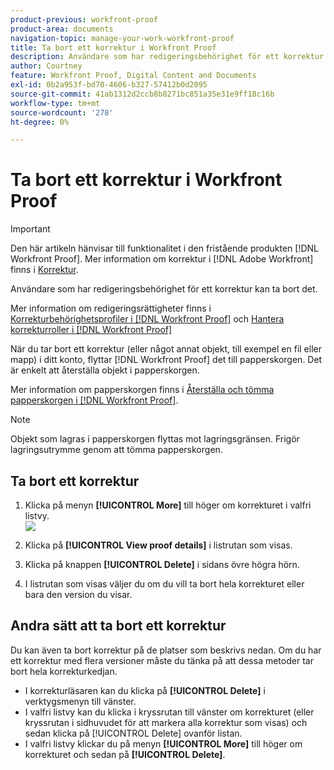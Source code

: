 ```yaml
---
product-previous: workfront-proof
product-area: documents
navigation-topic: manage-your-work-workfront-proof
title: Ta bort ett korrektur i Workfront Proof
description: Användare som har redigeringsbehörighet för ett korrektur kan ta bort det.
author: Courtney
feature: Workfront Proof, Digital Content and Documents
exl-id: 0b2a953f-bd70-4606-b327-57412b0d2095
source-git-commit: 41ab1312d2ccb8b8271bc851a35e31e9ff18c16b
workflow-type: tm+mt
source-wordcount: '278'
ht-degree: 0%

---
```


# Ta bort ett korrektur i Workfront Proof

>[!IMPORTANT]
>
>Den här artikeln hänvisar till funktionalitet i den fristående produkten [!DNL Workfront Proof]. Mer information om korrektur i [!DNL Adobe Workfront] finns i [Korrektur](../../../review-and-approve-work/proofing/proofing.md).

Användare som har redigeringsbehörighet för ett korrektur kan ta bort det.

Mer information om redigeringsrättigheter finns i [Korrekturbehörighetsprofiler i [!DNL Workfront Proof]](../../../workfront-proof/wp-acct-admin/account-settings/proof-perm-profiles-in-wp.md) och [Hantera korrekturroller i [!DNL Workfront Proof]](../../../workfront-proof/wp-work-proofsfiles/share-proofs-and-files/manage-proof-roles.md)

När du tar bort ett korrektur (eller något annat objekt, till exempel en fil eller mapp) i ditt konto, flyttar [!DNL Workfront Proof] det till papperskorgen. Det är enkelt att återställa objekt i papperskorgen.

Mer information om papperskorgen finns i [Återställa och tömma papperskorgen i [!DNL Workfront Proof]](../../../workfront-proof/wp-work-proofsfiles/manage-your-work/restore-and-empty-trash.md).

>[!NOTE]
>
>Objekt som lagras i papperskorgen flyttas mot lagringsgränsen. Frigör lagringsutrymme genom att tömma papperskorgen.

## Ta bort ett korrektur

1. Klicka på menyn **[!UICONTROL More]** till höger om korrekturet i valfri listvy.\
   ![](assets/more-button-small.png)

1. Klicka på **[!UICONTROL View proof details]** i listrutan som visas.
1. Klicka på knappen **[!UICONTROL Delete]** i sidans övre högra hörn.
1. I listrutan som visas väljer du om du vill ta bort hela korrekturet eller bara den version du visar.

## Andra sätt att ta bort ett korrektur

Du kan även ta bort korrektur på de platser som beskrivs nedan. Om du har ett korrektur med flera versioner måste du tänka på att dessa metoder tar bort hela korrekturkedjan.

* I korrekturläsaren kan du klicka på **[!UICONTROL Delete]** i verktygsmenyn till vänster.
* I valfri listvy kan du klicka i kryssrutan till vänster om korrekturet (eller kryssrutan i sidhuvudet för att markera alla korrektur som visas) och sedan klicka på [!UICONTROL Delete] ovanför listan.
* I valfri listvy klickar du på menyn **[!UICONTROL More]** till höger om korrekturet och sedan på **[!UICONTROL Delete]**.
